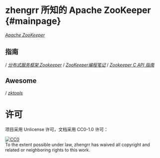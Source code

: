 # zhengrr 所知的 Apache ZooKeeper                                    {#mainpage}

[*Apache ZooKeeper*](https://zookeeper.apache.org/)

## 指南

/ [*分布式服务框架 Zookeeper*](https://www.ibm.com/developerworks/cn/opensource/os-cn-zookeeper/)
/ [*ZooKeeper编程笔记*](http://www.cnblogs.com/caosiyang/archive/2012/11/09/2763190.html)
/ [*Zookeeper C API 指南*](https://www.cnblogs.com/haippy/archive/2013/02/21/2920280.html)

## Awesome

/ [*zktools*](https://blog.csdn.net/rongbaojian/article/details/82078368)

# 许可

项目采用 Unlicense 许可，文档采用 CC0-1.0 许可：

<p xmlns:dct="https://purl.org/dc/terms/">
  <a rel="license"
     href="https://creativecommons.org/publicdomain/zero/1.0/">
    <img src="https://licensebuttons.net/p/zero/1.0/88x31.png" style="border-style: none;" alt="CC0" />
  </a>
  <br />
  To the extent possible under law,
  <span resource="[_:publisher]" rel="dct:publisher">
    <span property="dct:title">zhengrr</span></span>
  has waived all copyright and related or neighboring rights to this work.
</p>
